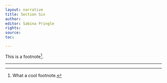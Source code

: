 ```yaml
---
layout: narrative
title: Section Six
author:
editor: Sabina Pringle
rights:
source:
toc:

---
```


This is a footnote[^11].  


[^11]: What a cool footnote.

___

